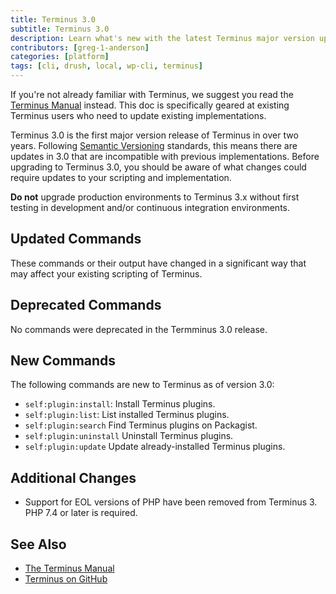 ```yaml
---
title: Terminus 3.0
subtitle: Terminus 3.0
description: Learn what's new with the latest Terminus major version upgrade.
contributors: [greg-1-anderson]
categories: [platform]
tags: [cli, drush, local, wp-cli, terminus]
---
```


<Alert title="Note" type="info" >

If you're not already familiar with Terminus, we suggest you read the [Terminus Manual](/terminus) instead. This doc is specifically geared at existing Terminus users who need to update existing implementations.

</Alert>

Terminus 3.0 is the first major version release of Terminus in over two years. Following [Semantic Versioning](https://semver.org/) standards, this means there are updates in 3.0 that are incompatible with previous implementations. Before upgrading to Terminus 3.0, you should be aware of what changes could require updates to your scripting and implementation.

<Alert title="Warning" type="danger">

**Do not** upgrade production environments to Terminus 3.x without first testing in development and/or continuous integration environments.

</Alert>

## Updated Commands

These commands or their output have changed in a significant way that may affect your existing scripting of Terminus.

## Deprecated Commands

No commands were deprecated in the Termminus 3.0 release.

## New Commands

The following commands are new to Terminus as of version 3.0:

 - `self:plugin:install`: Install Terminus plugins.
 - `self:plugin:list`: List installed Terminus plugins.
 - `self:plugin:search` Find Terminus plugins on Packagist.
 - `self:plugin:uninstall` Uninstall Terminus plugins.
 - `self:plugin:update` Update already-installed Terminus plugins.

## Additional Changes

 - Support for EOL versions of PHP have been removed from Terminus 3. PHP 7.4 or later is required.

## See Also

 - [The Terminus Manual](/terminus)
 - [Terminus on GitHub](https://github.com/pantheon-systems/terminus)
